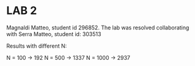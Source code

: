 # LAB 2 #

Magnaldi Matteo, student id 296852. The lab was resolved collaborating with Serra Matteo, student id: 303513

Results with different N:

N = 100 -> 192
N = 500 -> 1337
N = 1000 -> 2937
